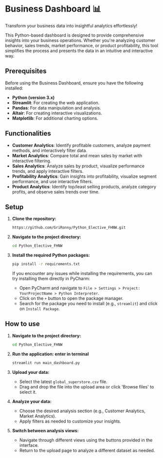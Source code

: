 # Business Dashboard 📊

Transform your business data into insightful analytics effortlessly!

This Python-based dashboard is designed to provide comprehensive insights into your business operations. Whether you're analyzing customer behavior, sales trends, market performance, or product profitability, this tool simplifies the process and presents the data in an intuitive and interactive way.

## Prerequisites

Before using the Business Dashboard, ensure you have the following installed:

- **Python (version 3.x)**
- **Streamlit**: For creating the web application.
- **Pandas**: For data manipulation and analysis.
- **Altair**: For creating interactive visualizations.
- **Matplotlib**: For additional charting options.

## Functionalities

- **Customer Analytics**: Identify profitable customers, analyze payment methods, and interactively filter data.
- **Market Analytics**: Compare total and mean sales by market with interactive filtering.
- **Sales Analytics**: Analyze sales by product, visualize performance trends, and apply interactive filters.
- **Profitability Analytics**: Gain insights into profitability, visualize segment performance, and use interactive filters.
- **Product Analytics**: Identify top/least selling products, analyze category profits, and observe sales trends over time.

## Setup

1. **Clone the repository:**

    ```bash
    https://github.com/GriRonny/Python_Elective_FHNW.git
    ```

2. **Navigate to the project directory:**

    ```bash
    cd Python_Elective_FHNW
    ```

3. **Install the required Python packages:**

    ```bash
    pip install -r requirements.txt
    ```

   If you encounter any issues while installing the requirements, you can try installing them directly in PyCharm:

    - Open PyCharm and navigate to `File > Settings > Project: YourProjectName > Python Interpreter`.
    - Click on the `+` button to open the package manager.
    - Search for the package you need to install (e.g., `streamlit`) and click on `Install Package`.

## How to use

1. **Navigate to the project directory:**

    ```bash
    cd Python_Elective_FHNW
    ```

2. **Run the application: enter in terminal**

    ```bash
    streamlit run main_dashboard.py
    ```

3. **Upload your data:**

    - Select the latest `global_superstore.csv` file.
    - Drag and drop the file into the upload area or click 'Browse files' to select it.

4. **Analyze your data:**

    - Choose the desired analysis section (e.g., Customer Analytics, Market Analytics).
    - Apply filters as needed to customize your insights.

5. **Switch between analysis views:**

    - Navigate through different views using the buttons provided in the interface.
    - Return to the upload page to analyze a different dataset as needed.
